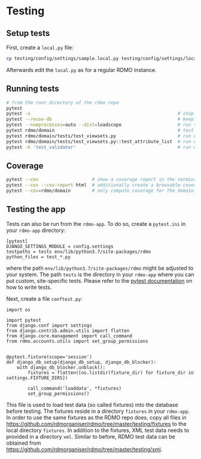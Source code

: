 Testing
=======

Setup tests
-----------

First, create a `local.py` file:


```bash
cp testing/config/settings/sample.local.py testing/config/settings/local.py
```

Afterwards edit the `local.py` as for a regular RDMO instance.


Running tests
-------------

```bash
# from the root directory of the rdmo repo
pytest
pytest -x                                                       # stop after the first failed test
pytest --reuse-db                                               # keep the database between test runs
pytest --numprocesses=auto --dist=loadscope                     # run tests in parallel
pytest rdmo/domain                                              # test only the domain app
pytest rdmo/domain/tests/test_viewsets.py                       # run only a specific test file
pytest rdmo/domain/tests/test_viewsets.py::test_attribute_list  # run only a specific test
pytest -k 'test_validator'                                      # run only set of test files, using substring matching
```

Coverage
--------

```bash
pytest --cov                    # show a coverage report in the terminal
pytest --cov --cov-report html  # additionally create a browsable coverage report in htmlcov/
pytest --cov=rdmo/domain        # only compute coverage for the domain app
```


Testing the app
---------------

Tests can also be run from the `rdmo-app`. To do so, create a `pytest.ini` in your `rdmo-app` directory:

```
[pytest]
DJANGO_SETTINGS_MODULE = config.settings
testpaths = tests env/lib/python3.7/site-packages/rdmo
python_files = test_*.py
```

where the path `env/lib/python3.7/site-packages/rdmo` might be adjusted to your system. The path `tests` is the directory in your `rdmo-app` where you can put custom, site-specific tests. Please refer to the [pytest documentation](https://docs.pytest.org/en/latest/assert.html) on how to write tests.

Next, create a file `conftest.py`:

```
import os

import pytest
from django.conf import settings
from django.contrib.admin.utils import flatten
from django.core.management import call_command
from rdmo.accounts.utils import set_group_permissions


@pytest.fixture(scope='session')
def django_db_setup(django_db_setup, django_db_blocker):
    with django_db_blocker.unblock():
        fixtures = flatten([os.listdir(fixture_dir) for fixture_dir in settings.FIXTURE_DIRS])

        call_command('loaddata', *fixtures)
        set_group_permissions()
```

This file is used to load test data (so called fixtures) into the database before testing. The fixtures reside in a directory `fixtures` in your `rdmo-app`. In order to use the same fixtures as the RDMO repo does, copy all files in https://github.com/rdmorganiser/rdmo/tree/master/testing/fixtures to the local directory `fixtures`. In addition to the fixtures, XML test data needs to provided in a directory `xml`. Similar to before, RDMO test data can be obtained from https://github.com/rdmorganiser/rdmo/tree/master/testing/xml.
